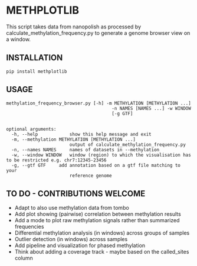 # METHPLOTLIB

This script takes data from nanopolish as processed by calculate_methylation_frequency.py to generate a genome browser view on a window.

## INSTALLATION
`pip install methplotlib`

## USAGE
```
methylation_frequency_browser.py [-h] -m METHYLATION [METHYLATION ...]
                                        -n NAMES [NAMES ...] -w WINDOW
                                        [-g GTF]


optional arguments:
  -h, --help            show this help message and exit
  -m, --methylation METHYLATION [METHYLATION ...]
                        output of calculate_methylation_frequency.py
  -n, --names NAMES     names of datasets in --methylation
  -w, --window WINDOW   window (region) to which the visualisation has to be restricted e.g. chr7:12345-23456
  -g, --gtf GTF     add annotation based on a gtf file matching to your
                        reference genome
```


## TO DO - CONTRIBUTIONS WELCOME
- Adapt to also use methylation data from tombo
- Add plot showing (pairwise) correlation between methylation results
- Add a mode to plot raw methylation signals rather than summarized frequencies
- Differential methylation analysis (in windows) across groups of samples
- Outlier detection (in windows) across samples
- Add pipeline and visualization for phased methylation
- Think about adding a coverage track - maybe based on the called_sites column
